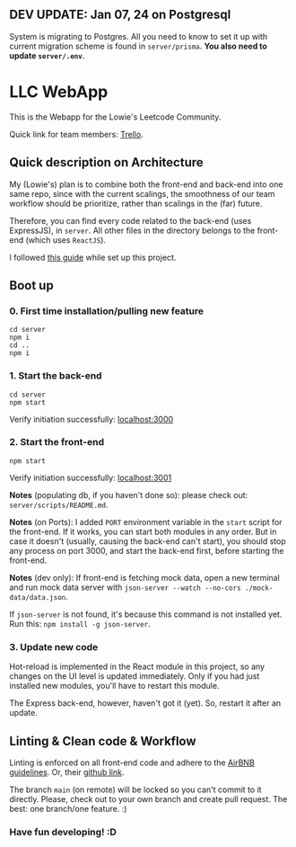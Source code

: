 ## DEV UPDATE: Jan 07, 24 on Postgresql

System is migrating to Postgres. All you need to know to set it up with current migration scheme is found in `server/prisma`. **You also need to update `server/.env`**.

# LLC WebApp

This is the Webapp for the Lowie's Leetcode Community.

Quick link for team members: [Trello](https://trello.com/b/uYL1a8Bd/llc-web-agile-board).

## Quick description on Architecture

My (Lowie's) plan is to combine both the front-end and back-end into one same repo, since with the current scalings, the smoothness of our team workflow should be prioritize, rather than scalings in the (far) future.

Therefore, you can find every code related to the back-end (uses ExpressJS), in `server`. All other files in the directory belongs to the front-end (which uses `ReactJS`).

I followed [this guide](https://burkeholland.dev/posts/express-react-starter-refresh/) while set up this project.

## Boot up

### 0. First time installation/pulling new feature
```
cd server
npm i
cd ..
npm i
```
### 1. Start the back-end

```
cd server
npm start
```

Verify initiation successfully: [localhost:3000](http://localhost:3000)

### 2. Start the front-end
```
npm start
```
Verify initiation successfully: [localhost:3001](http://localhost:3001)

**Notes** (populating db, if you haven't done so): please check out: `server/scripts/README.md`.

**Notes** (on Ports): I added `PORT` environment variable in the `start` script for the front-end. If it works, you can start both modules in any order. But in case it doesn't (usually, causing the back-end can't start), you should stop any process on port 3000, and start the back-end first, before starting the front-end.

**Notes** (dev only): If front-end is fetching mock data, open a new terminal and run mock data server with `json-server --watch --no-cors ./mock-data/data.json`.

If `json-server` is not found, it's because this command is not installed yet. Run this: `npm install -g json-server`.

### 3. Update new code

Hot-reload is implemented in the React module in this project, so any changes on the UI level is updated immediately. Only if you had just installed new modules, you'll have to restart this module.

The Express back-end, however, haven't got it (yet). So, restart it after an update.

## Linting & Clean code & Workflow

Linting is enforced on all front-end code and adhere to the [AirBNB guidelines](https://airbnb.io/javascript/). Or, their [github link](https://github.com/airbnb/javascript).

The branch `main` (on remote) will be locked so you can't commit to it directly. Please, check out to your own branch and create pull request. The best: one branch/one feature. :)

### Have fun developing! :D
